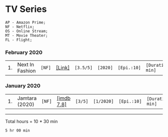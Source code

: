 # TV Series
```
AP - Amazon Prime;
NF - Netflix;
OS - Online Stream;
MT - Movie Theater;
FL - Flight;
```

### February 2020
|   |   |   |   |   |   |   |   |
|---|---|---|---|---|---|---|---|
|1. |Next In Fashion|`[NF]`|[[Link]](https://www.imdb.com/title/tt10394770/)|`[3.5/5]`|`[2020]`|`[Epi.:10]`|`[Duration:50 min]`|



### January 2020
|   |   |   |   |   |   |   |   |
|---|---|---|---|---|---|---|---|
|1.|Jamtara (2020)|`[NF]`|[[imdb 7.8]](https://www.imdb.com/title/tt11150912/)|`[3/5]`|`[1/2020]`|`[Epi.:10]`|`[Duration:30 min]`|


---
Total hours = 10 * 30 min
```
5 hr 00 min
```

<!-- Template 
|-|Name|`[]`|[[]]()|`[/5]`|`[/]`|`[Epi.:]`|
-->
